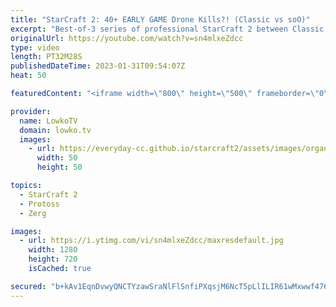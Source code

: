 ```yaml
---
title: "StarCraft 2: 40+ EARLY GAME Drone Kills?! (Classic vs soO)"
excerpt: "Best-of-3 series of professional StarCraft 2 between Classic (Protoss) and soO (Zerg). This series starts off with a somehow unexpected timing attack from the Protoss player as he combines Oracles and Adepts to deal a lot of damage.  Support my work: https://patreon.com/lowkotv Lowko Merch: https://lowko.shop"
originalUrl: https://youtube.com/watch?v=sn4mlxeZdcc
type: video
length: PT32M28S
publishedDateTime: 2023-01-31T09:54:07Z
heat: 50

featuredContent: "<iframe width=\"800\" height=\"500\" frameborder=\"0\" src=\"https://www.youtube.com/embed/sn4mlxeZdcc\" allow=\"accelerometer; autoplay; encrypted-media; gyroscope; picture-in-picture\" allowfullscreen></iframe>"

provider:
  name: LowkoTV
  domain: lowko.tv
  images:
    - url: https://everyday-cc.github.io/starcraft2/assets/images/organizations/lowko.tv-50x50.jpg
      width: 50
      height: 50

topics:
  - StarCraft 2
  - Protoss
  - Zerg

images:
  - url: https://i.ytimg.com/vi/sn4mlxeZdcc/maxresdefault.jpg
    width: 1280
    height: 720
    isCached: true

secured: "b+kAv1EqnDvwyQNCTYzawSraNlFlSnfiPXqsjM6NcT5pLlILIR61wMxwwf476gJrlaF07fiEwrHxCpQP0Al8a8wwnb1RbI1UrnJ7puViMEsNbabupndcRT/T13m6Gi/77/jMrIimUxLEIOEVIU31fwjokZdm4KZuDgGhxb9RUL2LwuFwWyqGiBpmtvYs6sZjcJ1W6MfMxYcC1OiTXj6OSVhkgfRy5vJlJxQxdlak+1I73o41K4Xvx3jX2cWJMadOXup6ouqtcFyRG8blI9uaiwqjWHiTGnkXMYMcYOmA0KNwvNl0rlZyQJVrZd2Ep61kU0kEFoDHhKO5Y5k4MfYPYX9UKzfG6ecMFt+XdVcVxN7RR8ZJFWl68b3oyzqh3HpI7L/eKU2H3CTv7+pqMNYm5G20bjw3Jf1JIipzItAEm2o=;6lj0peQaYDbua8QfKryOIQ=="
---
```


